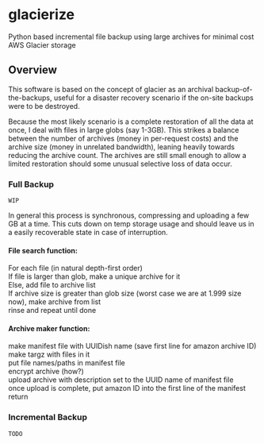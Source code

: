 # glacierize
Python based incremental file backup using large archives for minimal cost AWS Glacier storage

## Overview
This software is based on the concept of glacier as an archival backup-of-the-backups, useful for a disaster recovery scenario if the on-site backups were to be destroyed.

Because the most likely scenario is a complete restoration of all the data at once, I deal with files in large globs (say 1-3GB).  This strikes a balance between the number of archives (money in per-request costs) and the archive size (money in unrelated bandwidth), leaning heavily towards reducing the archive count.  The archives are still small enough to allow a limited restoration should some unusual selective loss of data occur.

### Full Backup
`WIP`

In general this process is synchronous, compressing and uploading a few GB at a time. This cuts down on temp storage usage and should leave us in a easily recoverable state in case of interruption.

#### File search function:
For each file (in natural depth-first order)  
If file is larger than glob, make a unique archive for it  
Else, add file to archive list  
If archive size is greater than glob size (worst case we are at 1.999 size now), make archive from list  
rinse and repeat until done


#### Archive maker function:
make manifest file with UUIDish name (save first line for amazon archive ID)  
make targz with files in it  
put file names/paths in manifest file  
encrypt archive (how?)  
upload archive with description set to the UUID name of manifest file  
once upload is complete, put amazon ID into the first line of the manifest  
return

### Incremental Backup

`TODO`

